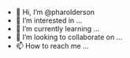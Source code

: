 - 👋 Hi, I’m @pharolderson
- 👀 I’m interested in ...
- 🌱 I’m currently learning ...
- 💞️ I’m looking to collaborate on ...
- 📫 How to reach me ...

<!---
pharolderson/pharolderson is a ✨ special ✨ repository because its `README.md` (this file) appears on your GitHub profile.
You can click the Preview link to take a look at your changes.
--->
